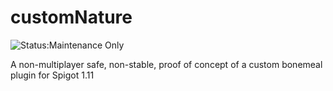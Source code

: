 # customNature

![Status:Maintenance Only](https://img.shields.io/badge/Project_Status-Maintenance_Only-yellow.svg)

A non-multiplayer safe, non-stable, proof of concept of a custom bonemeal plugin for Spigot 1.11
